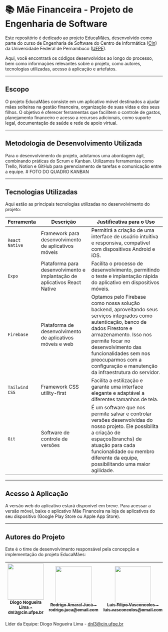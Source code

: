 # :books: Mãe Financeira - Projeto de Engenharia de Software

Este repositório é dedicado ao projeto EducaMães, desenvolvido como parte do curso de Engenharia de Software do Centro de Informática ([CIn](https://portal.cin.ufpe.br/)) da Universidade Federal de Pernambuco ([UFPE](https://www.ufpe.br)).

Aqui, você encontrará os códigos desenvolvidos ao longo do processo, bem como informações relevantes sobre o projeto, como autores, tecnologias utilizadas, acesso à aplicação e artefatos.

------

## Escopo

O projeto EducaMães consiste em um aplicativo móvel destinados a ajudar mães solteiras na gestão financeira, organização de suas vidas e dos seus filhos. O objetivo é oferecer ferramentas que facilitem o controle de gastos, planejamento financeiro e acesso a recursos adicionais, como suporte legal, documentação de saúde e rede de apoio virtual.

------

## Metodologia de Desenvolvimento Utilizada

Para o desenvolvimento do projeto, adotamos uma abordagem ágil, combinando práticas do Scrum e Kanban. Utilizamos ferramentas como Trello, Notion e GitHub para gerenciamento de tarefas e comunicação entre a equipe. # FOTO DO QUADRO KANBAN

------

## Tecnologias Utilizadas

Aqui estão as principais tecnologias utilizadas no desenvolvimento do projeto:

| Ferramenta            | Descrição                                                               | Justificativa para o Uso                                                                                                                                                                                               |
|-----------------------|-------------------------------------------------------------------------|------------------------------------------------------------------------------------------------------------------------------------------------------------------------------------------------------------------------|
| `React Native`          | Framework para desenvolvimento de aplicativos móveis                   | Permitirá a criação de uma interface de usuário intuitiva e responsiva, compatível com dispositivos Android e iOS.                                                                                                    |
| `Expo`                  | Plataforma para desenvolvimento e implantação de aplicativos React Native | Facilita o processo de desenvolvimento, permitindo o teste e implantação rápida do aplicativo em dispositivos móveis.                                                                                                 |
| `Firebase`              | Plataforma de desenvolvimento de aplicativos móveis e web                | Optamos pelo Firebase como nossa solução backend, aproveitando seus serviços integrados como autenticação, banco de dados Firestore e armazenamento. Isso nos permite focar no desenvolvimento das funcionalidades sem nos preocuparmos com a configuração e manutenção da infraestrutura do servidor. |
| `Tailwind CSS`          | Framework CSS utility-first                                           | Facilita a estilização e garante uma interface elegante e adaptável a diferentes tamanhos de tela.                                                                                                                     |
| `Git` | Software de controle de versões | É um software que nos permite salvar e controlar versões desenvolvidas do nosso projeto. Ele possibilita a criação de espaços(branchs) de atuação para cada funcionalidade ou membro diferente da equipe, possibilitando uma maior agilidade. |


------

## Acesso à Aplicação

A versão web do aplicativo estará disponível em breve. Para acessar a versão móvel, baixe o aplicativo Mãe Financeira na loja de aplicativos do seu dispositivo (Google Play Store ou Apple App Store).

------

## Autores do Projeto

Este é o time de desenvolvimento responsável pela concepção e implementação do projeto EducaMães:

| [<img src="https://avatars.githubusercontent.com/u/12345678?v=4" width=115><br><sub>Diogo Nogueira Lima - dnl3@cin.ufpe.br</sub>](https://github.com/DiogoNogueiraLima) | [<img src="https://avatars.githubusercontent.com/u/12345678?v=4" width=115><br><sub>Rodrigo Amaral Jucá - rodrigo.juca@email.com</sub>](https://github.com/rodrigojuca) |  [<img src="https://avatars.githubusercontent.com/u/12345678?v=4" width=115><br><sub>Luis Filipe Vasconcelos - luis.vasconcelos@email.com</sub>](https://github.com/luisvasconcelos) | [<img src="https://avatars.githubusercontent.com/u/12345678?v=4" width=115><br><sub>Matheus Augusto Alves Bonfim - matheus.bonfim@email.com</sub>](https://github.com/matheusbonfim) |
| :---: | :---: | :---: | :---: |

Líder da Equipe: Diogo Nogueira Lima - dnl3@cin.ufpe.br 

